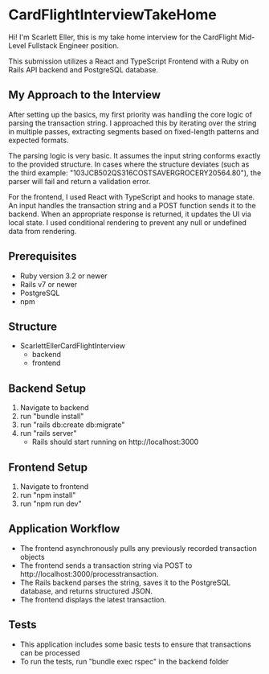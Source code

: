 # CardFlightInterviewTakeHome

Hi! I'm Scarlett Eller, this is my take home interview for the CardFlight Mid-Level Fullstack Engineer position. 

This submission utilizes a React and TypeScript Frontend with a Ruby on Rails API backend and PostgreSQL database.

## My Approach to the Interview

After setting up the basics, my first priority was handling the core logic of parsing the transaction string. I approached this by iterating over the string in multiple passes, extracting segments based on fixed-length patterns and expected formats.

The parsing logic is very basic. It assumes the input string conforms exactly to the provided structure. In cases where the structure deviates (such as the third example: "103JCB502QS316COSTSAVERGROCERY20564.80"), the parser will fail and return a validation error. 

For the frontend, I used React with TypeScript and hooks to manage state. An input handles the transaction string and a POST function sends it to the backend. When an appropriate response is returned, it updates the UI via local state. I used conditional rendering to prevent any null or undefined data from rendering.

## Prerequisites
- Ruby version 3.2 or newer
- Rails v7 or newer
- PostgreSQL
- npm

## Structure
- ScarlettEllerCardFlightInterview
    - backend
    - frontend

## Backend Setup
1. Navigate to backend
2. run "bundle install"
3. run "rails db:create db:migrate"
4. run "rails server"
    - Rails should start running on http://localhost:3000

## Frontend Setup
1. Navigate to frontend
2. run "npm install"
3. run "npm run dev"

## Application Workflow
- The frontend asynchronously pulls any previously recorded transaction objects
- The frontend sends a transaction string via POST to http://localhost:3000/processtransaction.
- The Rails backend parses the string, saves it to the PostgreSQL database, and returns structured JSON.
- The frontend displays the latest transaction.

## Tests
- This application includes some basic tests to ensure that transactions can be processed
- To run the tests, run "bundle exec rspec" in the backend folder